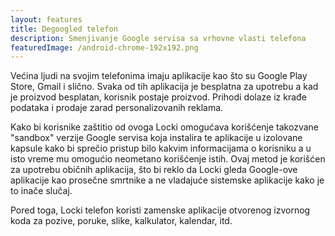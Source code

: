 ```yaml
---
layout: features
title: Degoogled telefon
description: Smenjivanje Google servisa sa vrhovne vlasti telefona
featuredImage: /android-chrome-192x192.png
---
```


Većina ljudi na svojim telefonima imaju aplikacije kao što su Google Play Store, Gmail i slično. Svaka od tih aplikacija je besplatna za upotrebu a kad je proizvod besplatan, korisnik postaje proizvod. Prihodi dolaze iz krađe podataka i prodaje zarad personalizovanih reklama.

Kako bi korisnike zaštitio od ovoga Locki omogućava korišćenje takozvane "sandbox" verzije Google servisa koja instalira te aplikacije u izolovane kapsule kako bi sprečio pristup bilo kakvim informacijama o korisniku a u isto vreme mu omogućio neometano korišćenje istih. Ovaj metod je korišćen za upotrebu običnih aplikacija, što bi reklo da Locki gleda Google-ove aplikacije kao prosečne smrtnike a ne vladajuće sistemske aplikacije kako je to inače slučaj.

Pored toga, Locki telefon koristi zamenske aplikacije otvorenog izvornog koda za pozive, poruke, slike, kalkulator, kalendar, itd.
